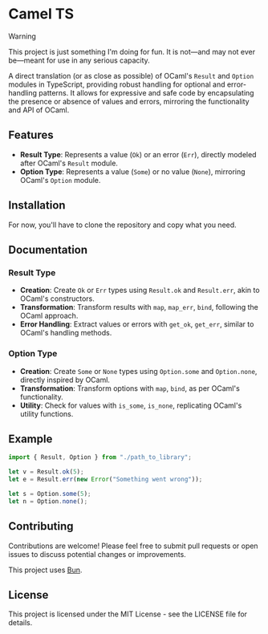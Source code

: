 # Camel TS

> [!WARNING]  
> This project is just something I'm doing for fun. It is not—and may not ever be—meant for use in any serious capacity.

A direct translation (or as close as possible) of OCaml's `Result` and `Option` modules in TypeScript, providing robust handling for optional and error-handling patterns. It allows for expressive and safe code by encapsulating the presence or absence of values and errors, mirroring the functionality and API of OCaml.

## Features

-   **Result Type**: Represents a value (`Ok`) or an error (`Err`), directly modeled after OCaml's `Result` module.
-   **Option Type**: Represents a value (`Some`) or no value (`None`), mirroring OCaml's `Option` module.

## Installation

For now, you'll have to clone the repository and copy what you need.

## Documentation

### Result Type

-   **Creation**: Create `Ok` or `Err` types using `Result.ok` and `Result.err`, akin to OCaml's constructors.
-   **Transformation**: Transform results with `map`, `map_err`, `bind`, following the OCaml approach.
-   **Error Handling**: Extract values or errors with `get_ok`, `get_err`, similar to OCaml's handling methods.

### Option Type

-   **Creation**: Create `Some` or `None` types using `Option.some` and `Option.none`, directly inspired by OCaml.
-   **Transformation**: Transform options with `map`, `bind`, as per OCaml's functionality.
-   **Utility**: Check for values with `is_some`, `is_none`, replicating OCaml's utility functions.

## Example

```typescript
import { Result, Option } from "./path_to_library";

let v = Result.ok(5);
let e = Result.err(new Error("Something went wrong"));

let s = Option.some(5);
let n = Option.none();
```

## Contributing

Contributions are welcome! Please feel free to submit pull requests or open issues to discuss potential changes or improvements.

This project uses [Bun](https://bun.sh).

## License

This project is licensed under the MIT License - see the LICENSE file for details.
